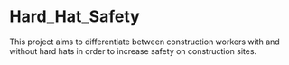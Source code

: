 # Hard_Hat_Safety
This project aims to differentiate between construction workers with and without hard hats in order to increase safety on construction sites.
